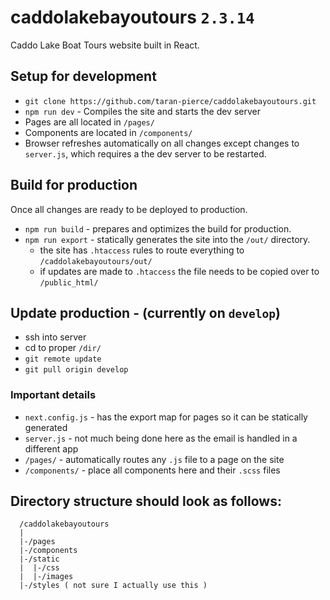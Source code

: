 # caddolakebayoutours `2.3.14`
Caddo Lake Boat Tours website built in React.

## Setup for development
* `git clone https://github.com/taran-pierce/caddolakebayoutours.git`
* `npm run dev` - Compiles the site and starts the dev server
* Pages are all located in `/pages/`
* Components are located in `/components/`
* Browser refreshes automatically on all changes except changes to `server.js`, which requires a the dev server to be restarted.

## Build for production
Once all changes are ready to be deployed to production.
* `npm run build` - prepares and optimizes the build for production.
* `npm run export` - statically generates the site into the `/out/` directory.
  * the site has `.htaccess` rules to route everything to `/caddolakebayoutours/out/`
  * if updates are made to `.htaccess` the file needs to be copied over to `/public_html/` 

## Update production - (currently on `develop`)
* ssh into server
* cd to proper `/dir/`
* `git remote update`
* `git pull origin develop`

### Important details
* `next.config.js` - has the export map for pages so it can be statically generated
* `server.js` - not much being done here as the email is handled in a different app
* `/pages/` - automatically routes any `.js` file to a page on the site
* `/components/` - place all components here and their `.scss` files

## Directory structure should look as follows:
```
  /caddolakebayoutours
  |
  |-/pages
  |-/components
  |-/static
  |  |-/css
  |  |-/images
  |-/styles ( not sure I actually use this )
```
